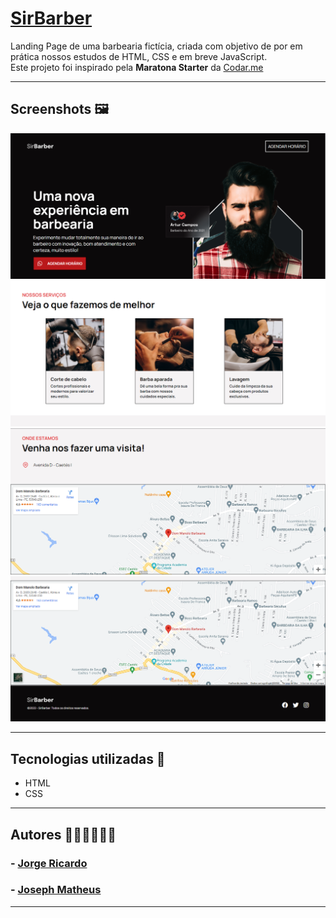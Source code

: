 # [SirBarber](https://josephmatheus.github.io/barbershop-landing-page)
Landing Page de uma barbearia fictícia, criada com objetivo de por em prática nossos estudos de HTML, CSS e em breve JavaScript. <br>
Este projeto foi inspirado pela <b>Maratona Starter</b> da [Codar.me](https://codar.me/)
___
## Screenshots 🖼

![Screenshot 1](src/images/Screenshot_1.png)
![Screenshot 2](src/images/Screenshot_2.png)
![Screenshot 3](src/images/Screenshot_3.png)
![Screenshot 4](src/images/Screenshot_4.png)
___
## Tecnologias utilizadas 🚀 

- HTML
- CSS
___
## Autores 👨🏾‍💻👨🏻‍💻

### - [Jorge Ricardo](https://www.github.com/jorge-moraes)
### - [Joseph Matheus](https://www.github.com/josephmatheus)
___
